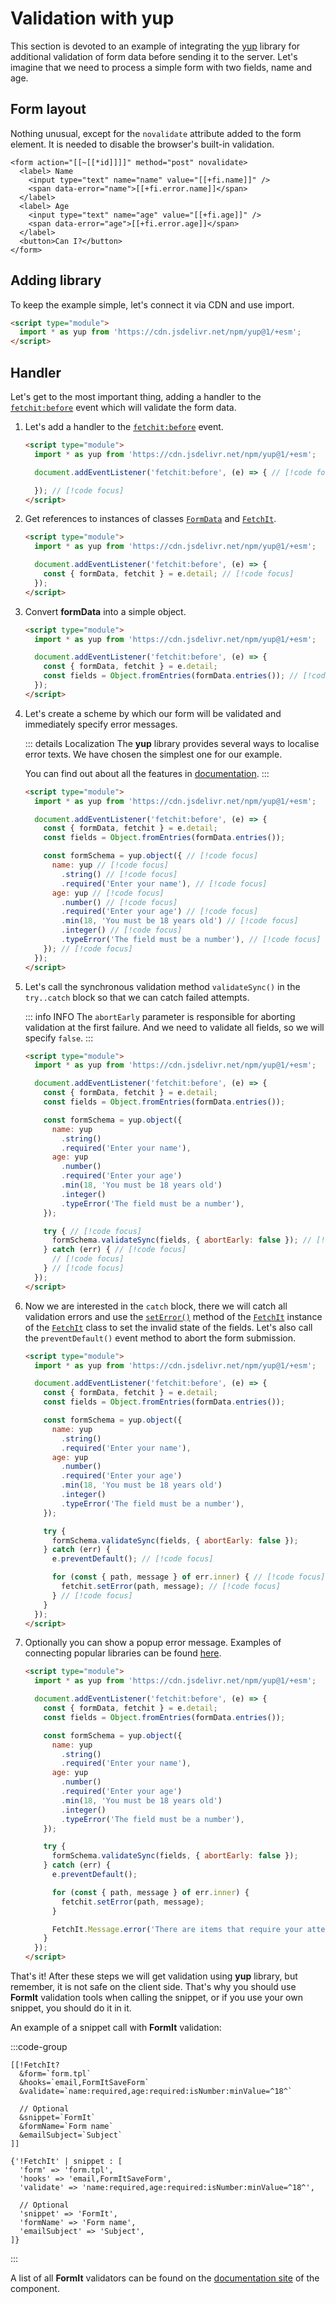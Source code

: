 # Validation with yup

This section is devoted to an example of integrating the [yup](https://github.com/jquense/yup) library for additional validation of form data before sending it to the server. Let's imagine that we need to process a simple form with two fields, name and age.

<!--@include: ../../parts/validation.warning.md-->

## Form layout

Nothing unusual, except for the `novalidate` attribute added to the form element. It is needed to disable the browser's built-in validation.

```modx
<form action="[[~[[*id]]]]" method="post" novalidate>
  <label> Name
    <input type="text" name="name" value="[[+fi.name]]" />
    <span data-error="name">[[+fi.error.name]]</span>
  </label>
  <label> Age
    <input type="text" name="age" value="[[+fi.age]]" />
    <span data-error="age">[[+fi.error.age]]</span>
  </label>
  <button>Can I?</button>
</form>
```

## Adding library

To keep the example simple, let's connect it via CDN and use import.

```html
<script type="module">
  import * as yup from 'https://cdn.jsdelivr.net/npm/yup@1/+esm';
</script>
```

## Handler

Let's get to the most important thing, adding a handler to the [`fetchit:before`](/en/components/fetchit/frontend/events#fetchitbefore) event which will validate the form data.

1. Let's add a handler to the [`fetchit:before`](/en/components/fetchit/frontend/events#fetchitbefore) event.

    ```html
    <script type="module">
      import * as yup from 'https://cdn.jsdelivr.net/npm/yup@1/+esm';

      document.addEventListener('fetchit:before', (e) => { // [!code focus]

      }); // [!code focus]
    </script>
    ```

2. Get references to instances of classes [`FormData`](https://developer.mozilla.org/ru/docs/Web/API/FormData) and [`FetchIt`](/en/components/fetchit/frontend/instance).

    ```html
    <script type="module">
      import * as yup from 'https://cdn.jsdelivr.net/npm/yup@1/+esm';

      document.addEventListener('fetchit:before', (e) => {
        const { formData, fetchit } = e.detail; // [!code focus]
      });
    </script>
    ```

3. Convert **formData** into a simple object.

    ```html
    <script type="module">
      import * as yup from 'https://cdn.jsdelivr.net/npm/yup@1/+esm';

      document.addEventListener('fetchit:before', (e) => {
        const { formData, fetchit } = e.detail;
        const fields = Object.fromEntries(formData.entries()); // [!code focus]
      });
    </script>
    ```

4. Let's create a scheme by which our form will be validated and immediately specify error messages.

    ::: details Localization
    The **yup** library provides several ways to localise error texts. We have chosen the simplest one for our example.

    You can find out about all the features in [documentation](https://github.com/jquense/yup#error-message-customization).
    :::

    ```html
    <script type="module">
      import * as yup from 'https://cdn.jsdelivr.net/npm/yup@1/+esm';

      document.addEventListener('fetchit:before', (e) => {
        const { formData, fetchit } = e.detail;
        const fields = Object.fromEntries(formData.entries());

        const formSchema = yup.object({ // [!code focus]
          name: yup // [!code focus]
            .string() // [!code focus]
            .required('Enter your name'), // [!code focus]
          age: yup // [!code focus]
            .number() // [!code focus]
            .required('Enter your age') // [!code focus]
            .min(18, 'You must be 18 years old') // [!code focus]
            .integer() // [!code focus]
            .typeError('The field must be a number'), // [!code focus]
        }); // [!code focus]
      });
    </script>
    ```

5. Let's call the synchronous validation method `validateSync()` in the `try..catch` block so that we can catch failed attempts.

    ::: info INFO
    The `abortEarly` parameter is responsible for aborting validation at the first failure. And we need to validate all fields, so we will specify `false`.
    :::

    ```html
    <script type="module">
      import * as yup from 'https://cdn.jsdelivr.net/npm/yup@1/+esm';

      document.addEventListener('fetchit:before', (e) => {
        const { formData, fetchit } = e.detail;
        const fields = Object.fromEntries(formData.entries());

        const formSchema = yup.object({
          name: yup
            .string()
            .required('Enter your name'),
          age: yup
            .number()
            .required('Enter your age')
            .min(18, 'You must be 18 years old')
            .integer()
            .typeError('The field must be a number'),
        });

        try { // [!code focus]
          formSchema.validateSync(fields, { abortEarly: false }); // [!code focus]
        } catch (err) { // [!code focus]
          // [!code focus]
        } // [!code focus]
      });
    </script>
    ```

6. Now we are interested in the `catch` block, there we will catch all validation errors and use the [`setError()`](/en/components/fetchit/frontend/instance#seterror) method of the [`FetchIt`](/en/components/fetchit/frontend/instance) instance of the [`FetchIt`](/en/components/fetchit/frontend/instance) class to set the invalid state of the fields. Let's also call the `preventDefault()` event method to abort the form submission.

    ```html
    <script type="module">
      import * as yup from 'https://cdn.jsdelivr.net/npm/yup@1/+esm';

      document.addEventListener('fetchit:before', (e) => {
        const { formData, fetchit } = e.detail;
        const fields = Object.fromEntries(formData.entries());

        const formSchema = yup.object({
          name: yup
            .string()
            .required('Enter your name'),
          age: yup
            .number()
            .required('Enter your age')
            .min(18, 'You must be 18 years old')
            .integer()
            .typeError('The field must be a number'),
        });

        try {
          formSchema.validateSync(fields, { abortEarly: false });
        } catch (err) {
          e.preventDefault(); // [!code focus]

          for (const { path, message } of err.inner) { // [!code focus]
            fetchit.setError(path, message); // [!code focus]
          } // [!code focus]
        }
      });
    </script>
    ```

7. Optionally you can show a popup error message. Examples of connecting popular libraries can be found [here](/en/components/fetchit/examples/notifications/).

    ```html
    <script type="module">
      import * as yup from 'https://cdn.jsdelivr.net/npm/yup@1/+esm';

      document.addEventListener('fetchit:before', (e) => {
        const { formData, fetchit } = e.detail;
        const fields = Object.fromEntries(formData.entries());

        const formSchema = yup.object({
          name: yup
            .string()
            .required('Enter your name'),
          age: yup
            .number()
            .required('Enter your age')
            .min(18, 'You must be 18 years old')
            .integer()
            .typeError('The field must be a number'),
        });

        try {
          formSchema.validateSync(fields, { abortEarly: false });
        } catch (err) {
          e.preventDefault();

          for (const { path, message } of err.inner) {
            fetchit.setError(path, message);
          }

          FetchIt.Message.error('There are items that require your attention'); // [!code focus]
        }
      });
    </script>
    ```

That's it! After these steps we will get validation using **yup** library, but remember, it is not safe on the client side. That's why you should use **FormIt** validation tools when calling the snippet, or if you use your own snippet, you should do it in it.

An example of a snippet call with **FormIt** validation:

:::code-group

```modx
[[!FetchIt?
  &form=`form.tpl`
  &hooks=`email,FormItSaveForm`
  &validate=`name:required,age:required:isNumber:minValue=^18^`

  // Optional
  &snippet=`FormIt`
  &formName=`Form name`
  &emailSubject=`Subject`
]]
```

```fenom
{'!FetchIt' | snippet : [
  'form' => 'form.tpl',
  'hooks' => 'email,FormItSaveForm',
  'validate' => 'name:required,age:required:isNumber:minValue=^18^',

  // Optional
  'snippet' => 'FormIt',
  'formName' => 'Form name',
  'emailSubject' => 'Subject',
]}
```

:::

A list of all **FormIt** validators can be found on the [documentation site](https://docs.modx.com/3.x/en/extras/formit/formit.validators) of the component.
